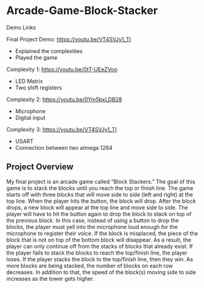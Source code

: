 # Arcade-Game-Block-Stacker
Demo Links

Final Project Demo: https://youtu.be/VT4SVJy1_TI 
- Explained the complexities
- Played the game

Complexity 1: https://youtu.be/0tT-UEeZVoo 
- LED Matrix
- Two shift registers

Complexity 2: https://youtu.be/0Ym5bxLDB28 
- Microphone 
- Digital input

Complexity 3: https://youtu.be/VT4SVJy1_TI 
- USART
- Connection between two atmega 1284

## Project Overview
My final project is an arcade game called “Block Stackers.” The goal of this game is to stack the blocks until you reach the top or finish line. The game starts off with three blocks that will move side to side (left and right) at the top line. When the player hits the button, the block will drop. After the block drops, a new block will appear at the top line and move side to side. The player will have to hit the button again to drop the block to stack on top of the previous block. In this case, instead of using a button to drop the blocks, the player must yell into the microphone loud enough for the microphone to register their voice. If the block is misplaced, the piece of the block that is not on top of the bottom block will disappear. As a result, the player can only continue off from the stacks of blocks that already exist. If the player fails to stack the blocks to reach the top/finish line, the player loses. If the player stacks the block to the top/finish line, then they win. As more blocks are being stacked, the number of blocks on each row decreases. In addition to that, the speed of the block(s) moving side to side increases as the tower gets higher.
